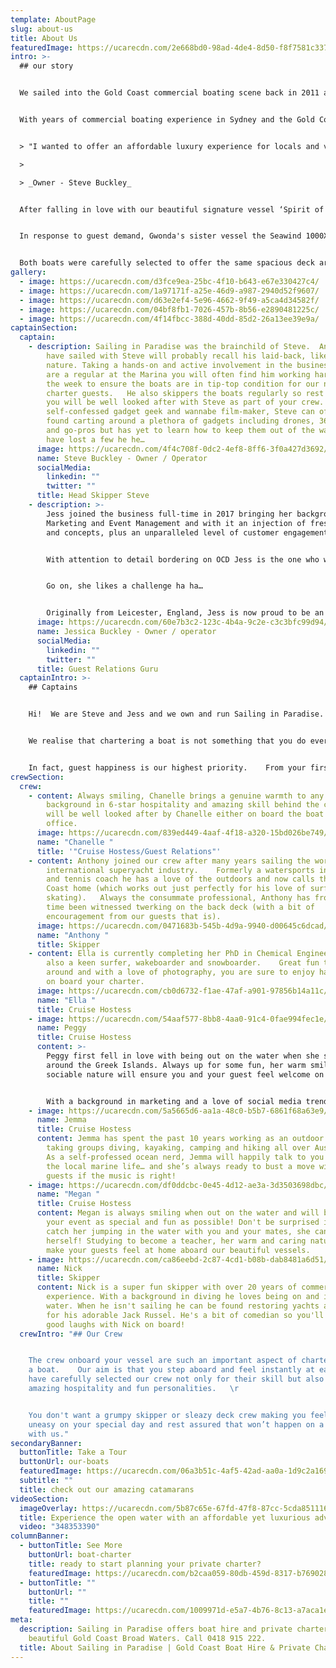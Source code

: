 ```yaml
---
template: AboutPage
slug: about-us
title: About Us
featuredImage: https://ucarecdn.com/2e668bd0-98ad-4de4-8d50-f8f7581c3377/
intro: >-
  ## our story


  We sailed into the Gold Coast commercial boating scene back in 2011 and thanks to our loyal guests and amazing crew we are thrilled to have grown to where we are now, offering 2 beautiful sailing catamarans for private charters and cruises departing from Marina Mirage.   


  With years of commercial boating experience in Sydney and the Gold Coast including skippering charter boats, water taxis, jet boats and commercial jet skis, Sailing in Paradise owner Steve Buckley brought a new style of sailing experience to the Coast.   


  > "I wanted to offer an affordable luxury experience for locals and visitors to get out on the water and experience the Gold Coast’s beautiful waterways and islands.  But most of all HAVE FUN doing it! "      

  >

  > _Owner - Steve Buckley_


  After falling in love with our beautiful signature vessel ‘Spirit of Gwonda’ (which remains one of the best catamarans on the water for social occasions) the dream became a reality and Sailing in Paradise was born.  


  In response to guest demand, Gwonda's sister vessel the Seawind 1000XL joined our fleet in 2018!


  Both boats were carefully selected to offer the same spacious deck area, stable sailing and beach landing capabilities.
gallery:
  - image: https://ucarecdn.com/d3fce9ea-25bc-4f10-b643-e67e330427c4/
  - image: https://ucarecdn.com/1a97171f-a25e-46d9-a987-2940d52f9607/
  - image: https://ucarecdn.com/d63e2ef4-5e96-4662-9f49-a5ca4d34582f/
  - image: https://ucarecdn.com/04bf8fb1-7026-457b-8b56-e2890481225c/
  - image: https://ucarecdn.com/4f14fbcc-388d-40dd-85d2-26a13ee39e9a/
captainSection:
  captain:
    - description: Sailing in Paradise was the brainchild of Steve.  Any of you who
        have sailed with Steve will probably recall his laid-back, likeable
        nature. Taking a hands-on and active involvement in the business, if you
        are a regular at the Marina you will often find him working hard during
        the week to ensure the boats are in tip-top condition for our next
        charter guests.   He also skippers the boats regularly so rest assured
        you will be well looked after with Steve as part of your crew.  A
        self-confessed gadget geek and wannabe film-maker, Steve can often be
        found carting around a plethora of gadgets including drones, 360 cameras
        and go-pros but has yet to learn how to keep them out of the water…we
        have lost a few he he…
      image: https://ucarecdn.com/4f4c708f-0dc2-4ef8-8ff6-3f0a427d3692/
      name: Steve Buckley - Owner / Operator
      socialMedia:
        linkedin: ""
        twitter: ""
      title: Head Skipper Steve
    - description: >-
        Jess joined the business full-time in 2017 bringing her background in
        Marketing and Event Management and with it an injection of fresh ideas
        and concepts, plus an unparalleled level of customer engagement.


        With attention to detail bordering on OCD Jess is the one who will make sure your crew are there, your catering is ready at precisely the right time and your... to be honest anything else you can throw at her…


        Go on, she likes a challenge ha ha…


        Originally from Leicester, England, Jess is now proud to be an Aussie and feels very lucky to be living in this beautiful part of the world.
      image: https://ucarecdn.com/60e7b3c2-123c-4b4a-9c2e-c3c3bfc99d94/
      name: Jessica Buckley - Owner / operator
      socialMedia:
        linkedin: ""
        twitter: ""
      title: Guest Relations Guru
  captainIntro: >-
    ## Captains


    Hi!  We are Steve and Jess and we own and run Sailing in Paradise.  


    We realise that chartering a boat is not something that you do every day. Our aim is to make the entire experience as easy as possible, so that when you finally step aboard you can really just relax and enjoy the charter.  


    In fact, guest happiness is our highest priority.    From your first enquiry, through to our optional catering/beverage packages and finally to our welcoming crew (who we are often told feel like part of the family after just a few short hours) we aim to exceed your expectations.   We encourage you to check out our social channels and Guest Reviews (Instagram, Facebook and Trip Advisor links at bottom of page) to really get a vibe for what we are about.
crewSection:
  crew:
    - content: Always smiling, Chanelle brings a genuine warmth to any charter, with a
        background in 6-star hospitality and amazing skill behind the camera you
        will be well looked after by Chanelle either on board the boat or in the
        office.
      image: https://ucarecdn.com/839ed449-4aaf-4f18-a320-15bd026be749/-/crop/748x586/0,32/-/preview/
      name: "Chanelle "
      title: '"Cruise Hostess/Guest Relations"'
    - content: Anthony joined our crew after many years sailing the world in the
        international superyacht industry.    Formerly a watersports instructor
        and tennis coach he has a love of the outdoors and now calls the Gold
        Coast home (which works out just perfectly for his love of surfing and
        skating).   Always the consummate professional, Anthony has from time to
        time been witnessed twerking on the back deck (with a bit of
        encouragement from our guests that is).
      image: https://ucarecdn.com/0471683b-545b-4d9a-9940-d00645c6dcad/-/crop/4000x3422/0,799/-/preview/
      name: "Anthony "
      title: Skipper
    - content: Ella is currently completing her PhD in Chemical Engineering and is
        also a keen surfer, wakeboarder and snowboarder.    Great fun to be
        around and with a love of photography, you are sure to enjoy having Ella
        on board your charter.
      image: https://ucarecdn.com/cb0d6732-f1ae-47af-a901-97856b14a11c/-/crop/4000x3087/0,1233/-/preview/
      name: "Ella "
      title: Cruise Hostess
    - image: https://ucarecdn.com/54aaf577-8bb8-4aa0-91c4-0fae994fec1e/-/preview/-/enhance/10/
      name: Peggy
      title: Cruise Hostess
      content: >-
        Peggy first fell in love with being out on the water when she sailed
        around the Greek Islands. Always up for some fun, her warm smile and
        sociable nature will ensure you and your guest feel welcome on board. 


        With a background in marketing and a love of social media trends, she likes to capture both those candid and ‘plandid’ moments.
    - image: https://ucarecdn.com/5a5665d6-aa1a-48c0-b5b7-6861f68a63e9/
      name: Jemma
      title: Cruise Hostess
      content: Jemma has spent the past 10 years working as an outdoor adventure guide
        taking groups diving, kayaking, camping and hiking all over Australia.
        As a self-professed ocean nerd, Jemma will happily talk to you all about
        the local marine life… and she’s always ready to bust a move with our
        guests if the music is right!
    - image: https://ucarecdn.com/df0ddcbc-0e45-4d12-ae3a-3d3503698dbc/-/preview/-/enhance/21/
      name: "Megan "
      title: Cruise Hostess
      content: Megan is always smiling when out on the water and will be sure to make
        your event as special and fun as possible! Don't be surprised if you
        catch her jumping in the water with you and your mates, she can't help
        herself! Studying to become a teacher, her warm and caring nature will
        make your guests feel at home aboard our beautiful vessels.
    - image: https://ucarecdn.com/ca86eebd-2c87-4cd1-b08b-dab8481a6d51/-/preview/-/enhance/18/
      name: Nick
      title: Skipper
      content: Nick is a super fun skipper with over 20 years of commercial boating
        experience. With a background in diving he loves being on and in the
        water. When he isn't sailing he can be found restoring yachts and caring
        for his adorable Jack Russel. He's a bit of comedian so you'll have some
        good laughs with Nick on board!
  crewIntro: "## Our Crew


    The crew onboard your vessel are such an important aspect of chartering
    a boat.    Our aim is that you step aboard and feel instantly at ease so we
    have carefully selected our crew not only for their skill but also their
    amazing hospitality and fun personalities.   \r


    You don't want a grumpy skipper or sleazy deck crew making you feel
    uneasy on your special day and rest assured that won’t happen on a charter
    with us."
secondaryBanner:
  buttonTitle: Take a Tour
  buttonUrl: our-boats
  featuredImage: https://ucarecdn.com/06a3b51c-4af5-42ad-aa0a-1d9c2a169443/
  subtitle: ""
  title: check out our amazing catamarans
videoSection:
  imageOverlay: https://ucarecdn.com/5b87c65e-67fd-47f8-87cc-5cda851116da/
  title: Experience the open water with an affordable yet luxurious adventure
  video: "348353390"
columnBanner:
  - buttonTitle: See More
    buttonUrl: boat-charter
    title: ready to start planning your private charter?
    featuredImage: https://ucarecdn.com/b2caa059-80db-459d-8317-b769028c50e9/
  - buttonTitle: ""
    buttonUrl: ""
    title: ""
    featuredImage: https://ucarecdn.com/1009971d-e5a7-4b76-8c13-a7aca1eccd8c/
meta:
  description: Sailing in Paradise offers boat hire and private charters on the
    beautiful Gold Coast Broad Waters. Call 0418 915 222.
  title: About Sailing in Paradise | Gold Coast Boat Hire & Private Charters
---
```


